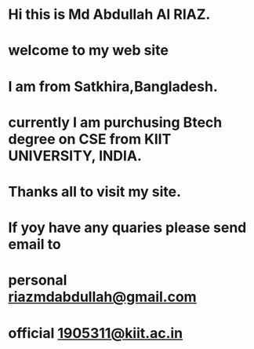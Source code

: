 # Hi this is Md Abdullah Al RIAZ. 
# welcome to my web site
# I am from Satkhira,Bangladesh.
# currently I am purchusing Btech degree on CSE from KIIT UNIVERSITY, INDIA.
# Thanks all to visit my site.
# If yoy have any quaries please send email to  
# personal  riazmdabdullah@gmail.com
# official  1905311@kiit.ac.in
